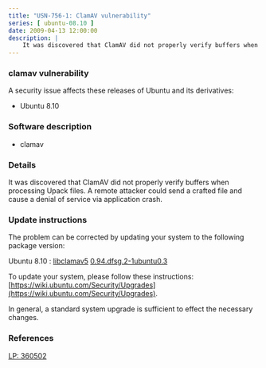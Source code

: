 ```yaml
---
title: "USN-756-1: ClamAV vulnerability"
series: [ ubuntu-08.10 ]
date: 2009-04-13 12:00:00
description: |
    It was discovered that ClamAV did not properly verify buffers when processing Upack files. A remote attacker could send a crafted file and cause a denial of service via application crash. 
--- 
```

 
### clamav vulnerability

A security issue affects these releases of Ubuntu and its derivatives:

* Ubuntu 8.10

### Software description

* clamav 

### Details

It was discovered that ClamAV did not properly verify buffers when processing Upack files. A remote attacker could send a crafted file and cause a denial of service via application crash. 

### Update instructions

The problem can be corrected by updating your system to the following package version:

Ubuntu 8.10
 : [libclamav5](https://launchpad.net/ubuntu/+source/clamav) <span> [0.94.dfsg.2-1ubuntu0.3](https://launchpad.net/ubuntu/+source/clamav/0.94.dfsg.2-1ubuntu0.3) </span> 

To update your system, please follow these instructions: [https://wiki.ubuntu.com/Security/Upgrades](https://wiki.ubuntu.com/Security/Upgrades).

In general, a standard system upgrade is sufficient to effect the necessary changes. 

### References

 [LP: 360502](https://launchpad.net/bugs/360502)
 

